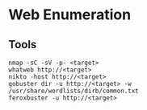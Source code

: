 # Web Enumeration

## Tools

```shell
nmap -sC -sV -p- <target>
whatweb http://<target>
nikto -host http://<target>
gobuster dir -u http://<target> -w /usr/share/wordlists/dirb/common.txt
feroxbuster -u http://<target>
```
